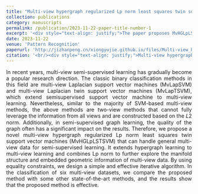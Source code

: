 ```yaml
---
title: "Multi-view hypergraph regularized Lp norm least squares twin support vector machines for semi-supervised learning"
collection: publications
category: manuscripts
permalink: /publication/2023-11-22-paper-title-number-1
excerpt: '<div style="text-align: justify;">The paper proposes MvHGLpLSTSVM for multi - view semi - supervised learning, combining hypergraph and Lp norm, and validates its effectiveness via experiments.</div>'
date: 2023-11-22
venue: 'Pattern Recognition'
paperurl: 'http://jizhanpeng.cn/xiongyujie.github.io/files/Multi-view_hypergraph_regularized_Lp_norm_least_squares_twin_support_vector_machines_for_semi-supervised_learning.pdf'
citation: '<br/><div style="text-align: justify;">Multi-view hypergraph regularized Lp norm least squares twin support vector machines for semi-supervised learning, J. Lu, X.-J. Xie* and Y.-J. Xiong, Pattern Recognition, 2024, 156: 110753</div>'
---
```


<div style="text-align: justify;">In recent years, multi-view semi-supervised learning has gradually become a popular research direction. The classic binary classification methods in this field are multi-view Laplacian support vector machines (MvLapSVM) and multi-view Laplacian twin support vector machines (MvLapTSVM), which extend semisupervised support vector machine to multi-view learning. Nevertheless, similar to the majority of SVM-based multi-view methods, the above methods are two-view methods that cannot fully leverage the information from all views and are constructed based on the 𝐿2 norm. Additionally, in semi-supervised graph learning, the quality of the graph often has a significant impact on the results. Therefore, we propose a novel multi-view hypergraph regularized Lp norm least squares twin support vector machines (MvHGLpLSTSVM) that can handle general multi-view data for semi-supervised learning. It extends hypergraph learning to multi-view learning and combines Lp norm to further explore the manifold structure and embedded geometric information of multi-view data. By using equality constraints, we design a simple and effective iterative algorithm. In the classification of six multi-view datasets, we compare the proposed method with some other state-of-the-art methods, and the results show that the proposed method is effective.</div>

<br/>
